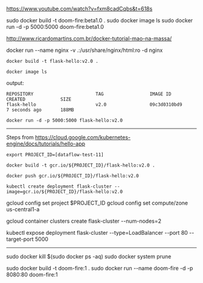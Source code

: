 https://www.youtube.com/watch?v=fxm8cadCqbs&t=618s

sudo docker build -t doom-fire:beta1.0 .
sudo docker image ls
sudo docker run -d -p 5000:5000 doom-fire:beta1.0

http://www.ricardomartins.com.br/docker-tutorial-mao-na-massa/

docker run --name nginx -v .:/usr/share/nginx/html:ro -d nginx


`docker build -t flask-hello:v2.0 .`

`docker image ls`

output:
```shell
REPOSITORY                       TAG                 IMAGE ID            CREATED             SIZE
flask-hello                      v2.0                09c3d0310bd9        7 seconds ago       188MB
```

`docker run -d -p 5000:5000 flask-hello:v2.0`

---------------
Steps from https://cloud.google.com/kubernetes-engine/docs/tutorials/hello-app

`export PROJECT_ID=[dataflow-test-11]`

`docker build -t gcr.io/${PROJECT_ID}/flask-hello:v2.0 .`

`docker push gcr.io/${PROJECT_ID}/flask-hello:v2.0`

`kubectl create deployment flask-cluster --image=gcr.io/${PROJECT_ID}/flask-hello:v2.0`

gcloud config set project $PROJECT_ID
gcloud config set compute/zone us-central1-a

gcloud container clusters create flask-cluster --num-nodes=2

kubectl expose deployment flask-cluster --type=LoadBalancer --port 80 --target-port 5000

---
sudo docker kill $(sudo docker ps -aq)
sudo docker system prune

sudo docker build -t doom-fire:1 .
sudo docker run --name doom-fire -d -p 8080:80 doom-fire:1
